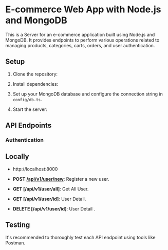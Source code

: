# E-commerce Web App with Node.js and MongoDB 

This is a Server for an e-commerce application built using Node.js and MongoDB. It provides endpoints to perform various operations related to managing products, categories, carts, orders, and user authentication.

## Setup

1. Clone the repository:

2. Install dependencies:

3. Set up your MongoDB database and configure the connection string in `config/db.ts`.


4. Start the server:

## API Endpoints

### Authentication
## Locally
- http://localhost:8000

- **POST [/api/v1/user/new](http://localhost:8000/api/v1/user/new)**: Register a new user.
- **GET [/api/v1/user/all]**: Get All User.
- **GET [/api/v1/user/id]**: User Detail.
- **DELETE [/api/v1/user/id]**: User Detail  .








## Testing

It's recommended to thoroughly test each API endpoint using tools like Postman. 
